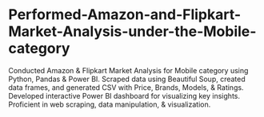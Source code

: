 # Performed-Amazon-and-Flipkart-Market-Analysis-under-the-Mobile-category
Conducted Amazon &amp; Flipkart Market Analysis for Mobile category using Python, Pandas &amp; Power BI. Scraped data using Beautiful Soup, created data frames, and generated CSV with Price, Brands, Models, &amp; Ratings. Developed interactive Power BI dashboard for visualizing key insights. Proficient in web scraping, data manipulation, &amp; visualization.
